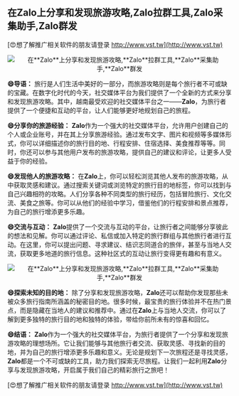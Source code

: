 ## **在**Zalo**上分享和发现旅游攻略,**Zalo**拉群工具,**Zalo**采集助手,**Zalo**群发**

[😍想了解推广相关软件的朋友请登录 http://www.vst.tw](http://www.vst.tw)

 <center><img src="https://vst.tw/MP4/tuiguang/png/3.png" alt="在**Zalo**上分享和发现旅游攻略,**Zalo**拉群工具,**Zalo**采集助手,**Zalo**群发"></center>

**😄导语：**
旅行是人们生活中美好的一部分，而旅游攻略则是每个旅行者不可或缺的宝藏。在数字化时代的今天，社交媒体平台为我们提供了一个全新的方式来分享和发现旅游攻略。其中，越南最受欢迎的社交媒体平台之一——**Zalo**，为旅行者提供了一个便捷和互动的平台，让人们能够更好地规划自己的旅程。

**😄分享你的旅游经验：**
**Zalo**作为一个强大的社交媒体平台，允许用户创建自己的个人或企业账号，并在其上分享旅游经验。通过发布文字、图片和视频等多媒体形式，你可以详细描述你的旅行目的地、行程安排、住宿选择、美食推荐等等。同时，你还可以参与其他用户发布的旅游攻略，提供自己的建议和评论，让更多人受益于你的经验。

**😄发现他人的旅游攻略：**
在**Zalo**上，你可以轻松浏览其他人发布的旅游攻略，从中获取灵感和建议。通过搜索关键词或浏览特定的旅行目的地标签，你可以找到与自己兴趣相符的攻略。人们分享各种不同类型的旅行经历，包括冒险旅行、文化交流、美食之旅等。你可以从他们的经验中学习，借鉴他们的行程安排和景点推荐，为自己的旅行增添更多乐趣。

**😄交流与互动：**
**Zalo**提供了一个交流与互动的平台，让旅行者之间能够分享彼此的想法和见解。你可以通过评论、私信或加入特定的旅行群组与其他旅行者进行互动。在这里，你可以提出问题、寻求建议、结识志同道合的旅伴，甚至与当地人交流，获取更多地道的旅行信息。这种社区式的互动让旅行变得更有趣和有意义。

 <center><img src="https://vst.tw/MP4/tuiguang/png/7.png" alt="在**Zalo**上分享和发现旅游攻略,**Zalo**拉群工具,**Zalo**采集助手,**Zalo**群发"></center>

**😄探索未知的目的地：**
除了分享和发现旅游攻略，**Zalo**还可以帮助你发现那些未被众多旅行指南所涵盖的秘密目的地。很多时候，最宝贵的旅行体验并不在热门景点，而是隐藏在当地人的建议和推荐中。通过在**Zalo**上与当地人交流，你可以了解到更多独特的旅行目的地和独特的体验，带给你前所未有的惊喜和回忆。

**😄结语：**
**Zalo**作为一个强大的社交媒体平台，为旅行者提供了一个分享和发现旅游攻略的理想场所。它让我们能够与其他旅行者交流、获取灵感、寻找新的目的地，并为自己的旅行增添更多乐趣和意义。无论是规划下一次旅程还是寻找灵感，**Zalo**都是一个不可或缺的工具，助力我们探索无尽旅程。让我们一起利用**Zalo**分享与发现旅游攻略，开启属于我们自己的精彩旅行之旅吧！

[😍想了解推广相关软件的朋友请登录 http://www.vst.tw](http://www.vst.tw)



